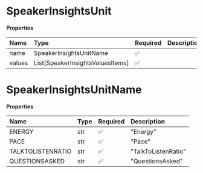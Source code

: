 # SpeakerInsightsUnit

**Properties**

| Name   | Type                             | Required | Description |
| :----- | :------------------------------- | :------- | :---------- |
| name   | SpeakerInsightsUnitName          | ✅       |             |
| values | List[SpeakerInsightsValuesItems] | ✅       |             |

# SpeakerInsightsUnitName

**Properties**

| Name              | Type | Required | Description         |
| :---------------- | :--- | :------- | :------------------ |
| ENERGY            | str  | ✅       | "Energy"            |
| PACE              | str  | ✅       | "Pace"              |
| TALKTOLISTENRATIO | str  | ✅       | "TalkToListenRatio" |
| QUESTIONSASKED    | str  | ✅       | "QuestionsAsked"    |

<!-- This file was generated by liblab | https://liblab.com/ -->
